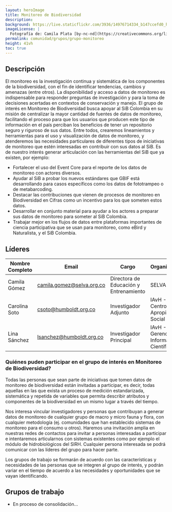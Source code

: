 ```yaml
---
layout: heroImage
title: Monitoreo de Biodiversidad
description: 
background: https://live.staticflickr.com/3936/14976714334_b147ccefd0_h.jpg
imageLicense: |
  Fotografía de: Camila Plata [by-nc-nd](https://creativecommons.org/licenses/by-nc-nd/2.0/)  vía [Flickr](https://www.flickr.com/photos/camisilver/14976714334/) 
permalink: comunidad/grupos/grupo-monitoreo
height: 41vh
toc: true
---
```




## Descripción
El monitoreo es la investigación continua y sistemática de los componentes de la biodiversidad, con el fin de identificar tendencias, cambios y amenazas (entre otros). La disponibilidad y acceso a datos de monitoreo es indispensable para responder preguntas de investigación y para la toma de decisiones acertadas en contextos de conservación y manejo. El grupo de interés en Monitoreo de Biodiversidad busca apoyar al SiB Colombia en su misión de centralizar la mayor cantidad de fuentes de datos de monitoreo, facilitando el proceso para que los usuarios que producen este tipo de información en el país perciban los beneficios de tener un repositorio seguro y riguroso de sus datos. Entre todos, crearemos lineamientos y herramientas para el uso y visualización de datos de monitoreo, y atenderemos las necesidades particulares de diferentes tipos de iniciativas de monitoreo que estén interesadas en contribuir con sus datos al SiB. 
Es de nuestro interés generar articulación con las herramientas del SiB que ya existen, por ejemplo: 

- Fortalecer el uso del Event Core para el reporte de los datos de monitoreo con actores diversos.
- Ayudar al SiB a probar los nuevos estándares que GBIF está desarrollando para casos específicos como los datos de fototrampeo o de metabarcoding.
- Destacar las contribuciones que vienen de procesos de monitoreo en Biodiversidad en Cifras como un incentivo para los que someten estos datos.
- Desarrollar en conjunto material para ayudar a los actores a preparar sus datos de monitoreo para someter al SiB Colombia.
- Trabajar mejor en los flujos de datos entre plataformas importantes de ciencia participativa que se usan para monitoreo, como eBird y Naturalista, y el SiB Colombia.

## Líderes

| Nombre Completo    | Email                      | Cargo                                | Organización                      |
|---------------------|----------------------------|--------------------------------------|-----------------------------------|
| Camila Gómez       | camila.gomez@selva.org.co  | Directora de Educación y Entrenamiento | SELVA                             |
| Carolina Soto      | csoto@humboldt.org.co      | Investigador Adjunto                | IAvH - Centro de Apropiación Social |
| Lina Sánchez       | lsanchez@humboldt.org.co   | Investigador Principal              | IAvH - Gerencia de Información Científica |


### Quiénes puden participar en el grupo de interés en Monitoreo de Biodiversidad?

Todas las personas que sean parte de iniciativas que tomen datos de monitoreo de biodiversidad están invitadas a participar, es decir, todas aquellas en las que exista un proceso de medición estandarizada, sistemática y repetida de variables que permita describir atributos y componentes de la biodiversidad en un mismo lugar a través del tiempo. 

Nos interesa vincular investigadores y personas que contribuyan a generar datos de monitoreo de cualquier grupo de macro y micro fauna y flora, con cualquier metodología (ej. comunidades que han establecido sistemas de monitoreo para el consumo u otros). Haremos una invitación amplia en nuestras redes de contactos para invitar a personas interesadas a participar e intentaremos articularnos con sistemas existentes como por ejemplo el módulo de hidrobiológicos del SIRH. Cualquier persona interesada se podrá comunicar con las líderes del grupo para hacer parte.

Los grupos de trabajo se formarán de acuerdo con las características y necesidades de las personas que se integren al grupo de interés, y podrán variar en el tiempo de acuerdo a las necesidades y oportunidades que se vayan identificando. 


## Grupos de trabajo

+ En proceso de consolidación...
